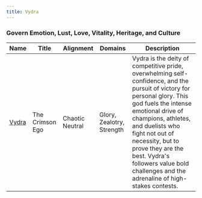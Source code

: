 ```yaml
---
title: Vydra
---
```


### Govern Emotion, Lust, Love, Vitality, Heritage, and Culture

| Name | Title | Alignment | Domains | Description |
| --- | --- | --- | --- | --- |
| [Vydra](/assets/pantheons/red_pantheon/Vydra.jpg) | The Crimson Ego | Chaotic Neutral | Glory, Zealotry, Strength | Vydra is the deity of competitive pride, overwhelming self-confidence, and the pursuit of victory for personal glory. This god fuels the intense emotional drive of champions, athletes, and duelists who fight not out of necessity, but to prove they are the best. Vydra's followers value bold challenges and the adrenaline of high-stakes contests. |

